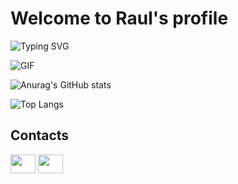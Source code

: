 # Welcome to Raul's profile

![Typing SVG](https://readme-typing-svg.demolab.com?font=Fira+Code&size=25&pause=1000&color=8B31F7&random=false&width=435&lines=Welcome+to+Raul's+profile)

![GIF](https://miro.medium.com/v2/resize:fit:640/format:webp/1*qCItaG8NMgORwpMFe_UDow.gif)

![Anurag's GitHub stats](https://github-readme-stats.vercel.app/api?username=raulnatan1&show_icons=true&theme=midnight-purple)

![Top Langs](https://github-readme-stats.vercel.app/api/top-langs/?username=Raulnatan1&layout=compact&langs_count=7&theme=midnight-purple)

## Contacts
<p align="left">
<a href="https://www.linkedin.com/in/raul-natan/" target="blank"><img align="center" src="https://cdn.jsdelivr.net/npm/simple-icons@3.0.1/icons/linkedin.svg" alt="" height="30" width="40" /></a>
<a href="https://www.instagram.com/raulnatan.jpg/" target="blank"><img align="center" src="https://cdn.jsdelivr.net/npm/simple-icons@3.0.1/icons/instagram.svg" alt="" height="30" width="40" /></a>
</p>
